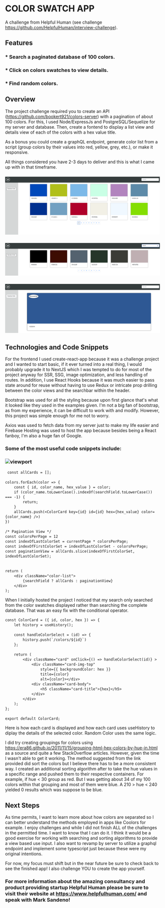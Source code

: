 # COLOR SWATCH APP

A challenge from Helpful Human (see challenge https://github.com/HelpfulHuman/interview-challenge).

## Features

### \* Search a paginated database of 100 colors.

### \* Click on colors swatches to view details.

### \* Find random colors.

## Overview

The project challenge required you to create an API (https://github.com/bookert921/colors-server) with a pagination of about 100 colors. For this, I used Node/ExpressJs and PostgreSQL/Sequelize for my server and database. Then, create a fontend to display a list view and details view of each of the colors with a hex value title.

As a bonus you could create a graphQL endpoint, generate color list from a script (group colors by their values into red, yellow, grey, etc.), or make it responsive.

All things considered you have 2-3 days to deliver and this is what I came up with in that timeframe.

### ![home](./public/home.png)

### ![search](./public/search.png)

### ![details](./public/details.png)

## Technologies and Code Snippets

For the frontend I used create-react-app because it was a challenge project and I wanted to start basic, if it ever turned into a real thing, I would probably upgrade it to NextJS which I was tempted to do for most of the project anyway for SSR, SSG, image optimization, and less handling of routes. In addition, I use React Hooks because it was much easier to pass state around for reuse without having to use Redux or intricate prop drilling between the color views and the searchbar within the header.

Bootstrap was used for all the styling because upon first glance that's what it looked like they used in the examples given. I'm not a big fan of bootstrap, as from my experience, it can be difficult to work with and modify. However, this project was simple enough for me not to worry.

Axios was used to fetch data from my server just to make my life easier and Firebase Hosting was used to host the app because besides being a React fanboy, I'm also a huge fan of Google.

### Some of the most useful code snippets include:

### ![viewport](./public/viewport.png)

```
 const allCards = [];

colors.forEach(color => {
    const { id, color_name, hex_value } = color;
    if (color_name.toLowerCase().indexOf(searchField.toLowerCase()) === -1) {
        return;
    }
    allCards.push(<ColorCard key={id} id={id} hex={hex_value} color={color_name} />)
})

/* Pagination View */
const colorsPerPage = 12
const indexOfLastColorSet = currentPage * colorsPerPage;
const indexOfFirstColorSet = indexOfLastColorSet - colorsPerPage;
const paginationView = allCards.slice(indexOfFirstColorSet, indexOfLastColorSet);


return (
    <div className="color-list">
        {searchField ? allCards : paginationView}
    </div>
);
```

When I initially hosted the project I noticed that my search only searched from the color swatches displayed rather than searching the complete database. That was an easy fix with the conditional operator.

```
const ColorCard = ({ id, color, hex }) => {
    let history = useHistory();

    const handleColorSelect = (id) => {
        history.push(`/colors/${id}`)
    };

    return (
        <div className="card" onClick={() => handleColorSelect(id)} >
            <div className="card-img-top"
                style={{ backgroundColor: hex }}
                title={color}
                alt={color}></div>
            <div className="card-body">
                <h5 className="card-title">{hex}</h5>
            </div>
        </div>
    );
};

export default ColorCard;
```

Here is how each card is displayed and how each card uses useHistory to diplay the details of the selected color. Random Color uses the same logic.

I did try creating groupings for colors using https://era86.github.io/2011/11/15/grouping-html-hex-colors-by-hue-in.html as a source and quite a few StackOverflow articles. However, given the time I wasn't able to get it working. The method suggested from the link provided did sort the colors but I believe there has to be a more consistent way. I created an additional sorting algorithm after to take the hue values in a specific range and pushed them to their respective containers. For example, if hue < 30 group as red. But I was getting about 34 of my 100 colors within that grouping and most of them were blue. A 210 > hue < 240 yielded 0 results which was suppose to be blue.

## Next Steps

As time permits, I want to learn more about how colors are separated so I can better understand the methods employed in apps like Coolors for example. I enjoy challenges and while I did not finish ALL of the challenges in the permitted time. I want to know that I can do it. I think it would be a good exercise for working with searching and sorting algorithms to provide a view based use input. I also want to revamp by server to utilize a graphql endpoint and implement some typescript just because these were my original intentions.

For now, my focus must shift but in the near future be sure to check back to see the finished app! I also challenge YOU to create the app yourself.

### For more information about the amazing consultancy and product providing startup Helpful Human please be sure to visit their website at https://www.helpfulhuman.com/ and speak with Mark Sandeno!
